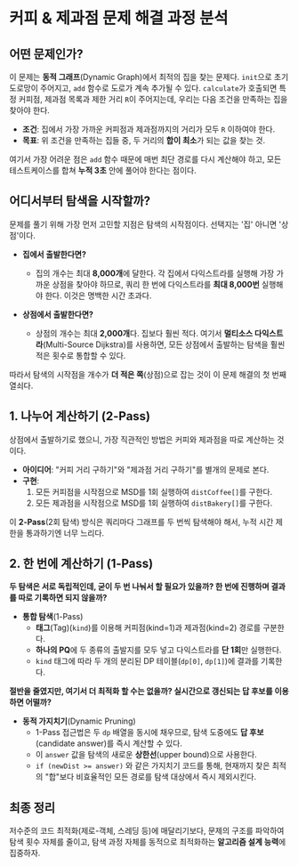 # 커피 & 제과점 문제 해결 과정 분석

## 어떤 문제인가?

이 문제는 **동적 그래프**(Dynamic Graph)에서 최적의 집을 찾는 문제다. `init`으로 초기 도로망이 주어지고, `add` 함수로 도로가 계속 추가될 수 있다. `calculate`가 호출되면 특정 커피점, 제과점 목록과 제한 거리 `R`이 주어지는데, 우리는 다음 조건을 만족하는 집을 찾아야 한다.

-   **조건**: 집에서 가장 가까운 커피점과 제과점까지의 거리가 모두 `R` 이하여야 한다.
-   **목표**: 위 조건을 만족하는 집들 중, 두 거리의 **합이 최소**가 되는 값을 찾는 것.

여기서 가장 어려운 점은 `add` 함수 때문에 매번 최단 경로를 다시 계산해야 하고, 모든 테스트케이스를 합쳐 **누적 3초** 안에 풀어야 한다는 점이다.

## 어디서부터 탐색을 시작할까?

문제를 풀기 위해 가장 먼저 고민할 지점은 탐색의 시작점이다. 선택지는 '집' 아니면 '상점'이다.

-   **집에서 출발한다면?**
    -   집의 개수는 최대 **8,000개**에 달한다. 각 집에서 다익스트라를 실행해 가장 가까운 상점을 찾아야 하므로, 쿼리 한 번에 다익스트라를 **최대 8,000번** 실행해야 한다. 이것은 명백한 시간 초과다.

-   **상점에서 출발한다면?**
    -   상점의 개수는 최대 **2,000개**다. 집보다 훨씬 적다. 여기서 **멀티소스 다익스트라**(Multi-Source Dijkstra)를 사용하면, 모든 상점에서 출발하는 탐색을 훨씬 적은 횟수로 통합할 수 있다.

따라서 탐색의 시작점을 개수가 **더 적은 쪽**(상점)으로 잡는 것이 이 문제 해결의 첫 번째 열쇠다.

## 1. 나누어 계산하기 (2-Pass)

상점에서 출발하기로 했으니, 가장 직관적인 방법은 커피와 제과점을 따로 계산하는 것이다.

-   **아이디어**: "커피 거리 구하기"와 "제과점 거리 구하기"를 별개의 문제로 본다.
-   **구현**:
    1.  모든 커피점을 시작점으로 MSD를 1회 실행하여 `distCoffee[]`를 구한다.
    2.  모든 제과점을 시작점으로 MSD를 1회 실행하여 `distBakery[]`를 구한다.

이 **2-Pass**(2회 탐색) 방식은 쿼리마다 그래프를 두 번씩 탐색해야 해서, 누적 시간 제한을 통과하기엔 너무 느리다.

## 2. 한 번에 계산하기 (1-Pass)

**두 탐색은 서로 독립적인데, 굳이 두 번 나눠서 할 필요가 있을까? 한 번에 진행하며 결과를 따로 기록하면 되지 않을까?**

-   **통합 탐색**(1-Pass)
    -   **태그**(Tag)(`kind`)를 이용해 커피점(kind=1)과 제과점(kind=2) 경로를 구분한다.
    -   **하나의 PQ**에 두 종류의 출발지를 모두 넣고 다익스트라를 **단 1회**만 실행한다.
    -   `kind` 태그에 따라 두 개의 분리된 DP 테이블(`dp[0]`, `dp[1]`)에 결과를 기록한다.

**절반을 줄였지만, 여기서 더 최적화 할 수는 없을까? 실시간으로 갱신되는 답 후보를 이용하면 어떨까?**

-   **동적 가지치기**(Dynamic Pruning)
    -   1-Pass 접근법은 두 `dp` 배열을 동시에 채우므로, 탐색 도중에도 **답 후보**(candidate answer)를 즉시 계산할 수 있다.
    -   이 `answer` 값을 탐색의 새로운 **상한선**(upper bound)으로 사용한다.
    -   `if (newDist >= answer)` 와 같은 가지치기 코드를 통해, 현재까지 찾은 최적의 "합"보다 비효율적인 모든 경로를 탐색 대상에서 즉시 제외시킨다.

## 최종 정리

저수준의 코드 최적화(제로-객체, 스레딩 등)에 매달리기보다, 문제의 구조를 파악하여 탐색 횟수 자체를 줄이고, 탐색 과정 자체를 동적으로 최적화하는 **알고리즘 설계 능력**에 집중하자.
